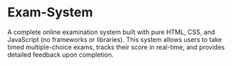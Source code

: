 # Exam-System
A complete online examination system built with pure HTML, CSS, and JavaScript (no frameworks or libraries). This system allows users to take timed multiple-choice exams, tracks their score in real-time, and provides detailed feedback upon completion.
